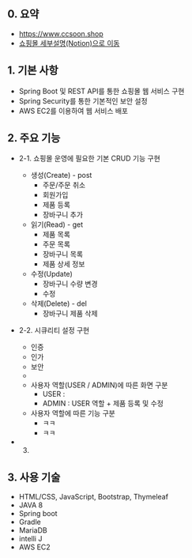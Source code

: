 ## 0. 요약
- https://www.ccsoon.shop
- [쇼핑몰 세부설명(Notion)으로 이동]()

## 1. 기본 사항         
- Spring Boot 및 REST API를 통한 쇼핑몰 웹 서비스 구현
- Spring Security를 통한 기본적인 보안 설정
- AWS EC2를 이용하여 웹 서비스 배포

## 2. 주요 기능 
- 2-1. 쇼핑몰 운영에 필요한 기본 CRUD 기능 구현
    + 생성(Create) - post
        + 주문/주문 취소
        + 회원가입
        + 제품 등록
        + 장바구니 추가
    + 읽기(Read) - get
        + 제품 목록
        + 주문 목록
        + 장바구니 목록
        + 제품 상세 정보
    + 수정(Update)
        + 장바구니 수량 변경
        + 수정
    + 삭제(Delete) - del
        + 장바구니 제품 삭제
- 2-2. 시큐리티 설정 구현
    + 인증
    + 인가
    + 보안
    + 
    + 사용자 역할(USER / ADMIN)에 따른 화면 구분
       + USER : 
       + ADMIN : USER 역할 + 제품 등록 및 수정 
    + 사용자 역할에 따른 기능 구분
       + ㅋㅋ
       + ㅋㅋ 
        
- 3.
     
## 3. 사용 기술
- HTML/CSS, JavaScript, Bootstrap, Thymeleaf
- JAVA 8
- Spring boot
- Gradle
- MariaDB
- intelli J
- AWS EC2
